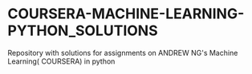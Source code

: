 # COURSERA-MACHINE-LEARNING-PYTHON_SOLUTIONS
Repository with solutions for assignments on ANDREW NG's Machine Learning( COURSERA) in python 
